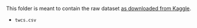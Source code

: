 This folder is meant to contain the raw dataset [as downloaded from Kaggle](https://www.kaggle.com/thoughtvector/customer-support-on-twitter/data).

- `twcs.csv`
